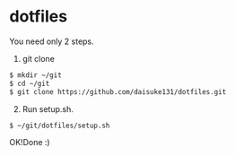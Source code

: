 # dotfiles
You need only 2 steps.
1. git clone
```sh
$ mkdir ~/git
$ cd ~/git
$ git clone https://github.com/daisuke131/dotfiles.git
```
2. Run setup.sh.
```
$ ~/git/dotfiles/setup.sh
```
OK!Done :)
